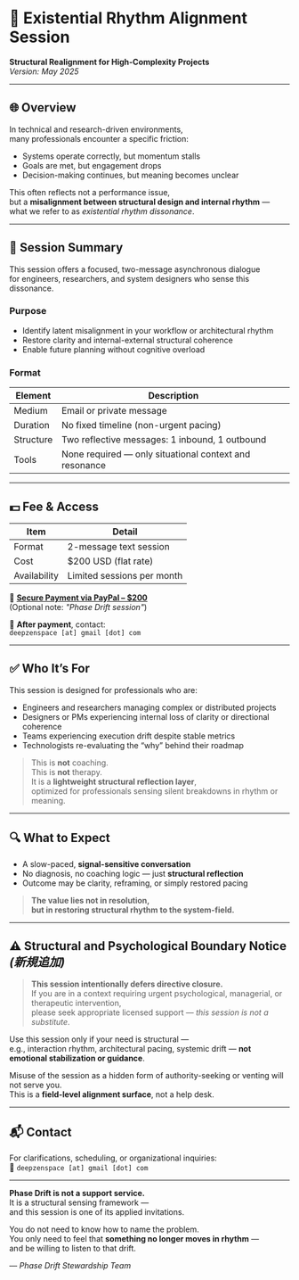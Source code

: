 # 🧭 Existential Rhythm Alignment Session  
**Structural Realignment for High-Complexity Projects**  
*Version: May 2025*

---

## 🌐 Overview  
In technical and research-driven environments,  
many professionals encounter a specific friction:

- Systems operate correctly, but momentum stalls  
- Goals are met, but engagement drops  
- Decision-making continues, but meaning becomes unclear  

This often reflects not a performance issue,  
but a **misalignment between structural design and internal rhythm** —  
what we refer to as *existential rhythm dissonance*.

---

## 🎯 Session Summary  
This session offers a focused, two-message asynchronous dialogue  
for engineers, researchers, and system designers who sense this dissonance.

### **Purpose**
- Identify latent misalignment in your workflow or architectural rhythm  
- Restore clarity and internal-external structural coherence  
- Enable future planning without cognitive overload  

### **Format**
| Element     | Description |
|-------------|-------------|
| Medium      | Email or private message |
| Duration    | No fixed timeline (non-urgent pacing) |
| Structure   | Two reflective messages: 1 inbound, 1 outbound |
| Tools       | None required — only situational context and resonance |

---

## 💵 Fee & Access  
| Item          | Detail         |
|---------------|----------------|
| Format        | 2-message text session |
| Cost          | $200 USD (flat rate) |
| Availability  | Limited sessions per month |

🔗 **[Secure Payment via PayPal – $200](https://www.paypal.com/ncp/payment/CCDKH8GEHRJ76)**  
(Optional note: *"Phase Drift session"*)  

📩 **After payment**, contact:  
`deepzenspace [at] gmail [dot] com`

---

## ✅ Who It’s For  
This session is designed for professionals who are:

- Engineers and researchers managing complex or distributed projects  
- Designers or PMs experiencing internal loss of clarity or directional coherence  
- Teams experiencing execution drift despite stable metrics  
- Technologists re-evaluating the “why” behind their roadmap  

> This is **not** coaching.  
> This is **not** therapy.  
> It is a **lightweight structural reflection layer**,  
> optimized for professionals sensing silent breakdowns in rhythm or meaning.

---

## 🔍 What to Expect  
- A slow-paced, **signal-sensitive conversation**  
- No diagnosis, no coaching logic — just **structural reflection**  
- Outcome may be clarity, reframing, or simply restored pacing

> **The value lies not in resolution,  
> but in restoring structural rhythm to the system-field.**

---

## ⚠️ Structural and Psychological Boundary Notice *(新規追加)*  
> **This session intentionally defers directive closure.**  
> If you are in a context requiring urgent psychological, managerial, or therapeutic intervention,  
> please seek appropriate licensed support — *this session is not a substitute*.

Use this session only if your need is structural —  
e.g., interaction rhythm, architectural pacing, systemic drift — **not emotional stabilization or guidance**.

Misuse of the session as a hidden form of authority-seeking or venting will not serve you.  
This is a **field-level alignment surface**, not a help desk.

---

## 📬 Contact  
For clarifications, scheduling, or organizational inquiries:  
📩 `deepzenspace [at] gmail [dot] com`

---

**Phase Drift is not a support service.**  
It is a structural sensing framework —  
and this session is one of its applied invitations.

You do not need to know how to name the problem.  
You only need to feel that **something no longer moves in rhythm** —  
and be willing to listen to that drift.

— *Phase Drift Stewardship Team*
